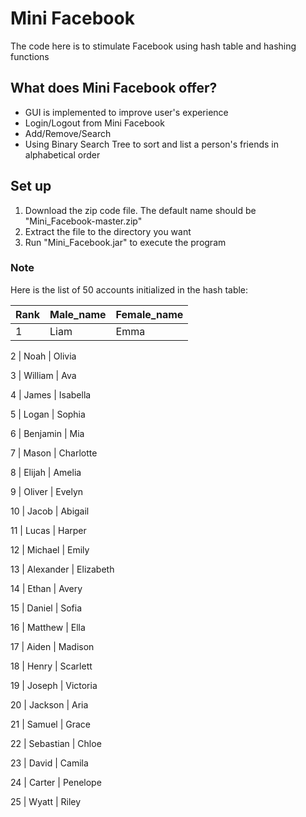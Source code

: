 # Mini Facebook
The code here is to stimulate Facebook using hash table and hashing functions

## What does Mini Facebook offer?
* GUI is implemented to improve user's experience
* Login/Logout from Mini Facebook
* Add/Remove/Search 
* Using Binary Search Tree to sort and list a person's friends in alphabetical order

## Set up
1. Download the zip code file. The default name should be "Mini_Facebook-master.zip"
2. Extract the file to the directory you want
3. Run "Mini_Facebook.jar" to execute the program

### Note
Here is the list of 50 accounts initialized in the hash table:

Rank | Male_name | Female_name
---  | ---       | ---
1  |  Liam      |  Emma

2  |  Noah      |  Olivia

3  |  William   |  Ava

4  |  James     |  Isabella

5  |  Logan     |  Sophia

6  |  Benjamin  |  Mia

7  |  Mason     |  Charlotte

8  |  Elijah    |  Amelia

9  |  Oliver    |  Evelyn

10 |  Jacob     |  Abigail

11 |  Lucas     |  Harper

12 |  Michael   |  Emily
 
13 |  Alexander |  Elizabeth

14 |  Ethan     |  Avery

15 |  Daniel    |  Sofia

16 |  Matthew   |  Ella

17 |  Aiden     |  Madison

18 |  Henry     |  Scarlett

19 |  Joseph    |  Victoria

20 |  Jackson   |  Aria

21 |  Samuel    |  Grace

22 |  Sebastian |  Chloe

23 |  David     |  Camila

24 |  Carter    |  Penelope

25 |  Wyatt     |  Riley
